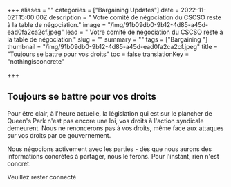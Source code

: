 +++
aliases = ""
categories = ["Bargaining Updates"]
date = 2022-11-02T15:00:00Z
description = " Votre comité de négociation du CSCSO reste à la table de négociation."
image = "/img/91b09db0-9b12-4d85-a45d-ead0fa2ca2cf.jpeg"
lead = " Votre comité de négociation du CSCSO reste à la table de négociation."
slug = ""
summary = ""
tags = ["Bargaining "]
thumbnail = "/img/91b09db0-9b12-4d85-a45d-ead0fa2ca2cf.jpeg"
title = "Toujours se battre pour vos droits"
toc = false
translationKey = "nothingisconcrete"

+++
## Toujours se battre pour vos droits

Pour être clair, à l'heure actuelle, la législation qui est sur le plancher de Queen's Park n'est pas encore une loi, vos droits à l'action syndicale demeurent. Nous ne renoncerons pas à vos droits, même face aux attaques sur vos droits par ce gouvernement.

Nous négocions activement avec les parties - dès que nous aurons des informations concrètes à partager, nous le ferons. Pour l'instant, rien n'est concret.

Veuillez rester connecté